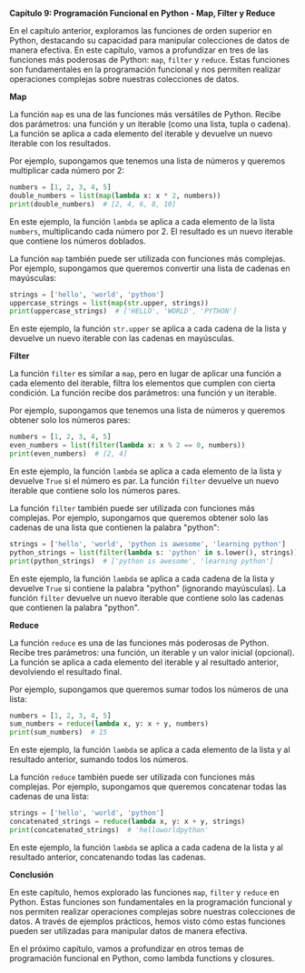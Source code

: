 **Capítulo 9: Programación Funcional en Python - Map, Filter y Reduce**

En el capítulo anterior, exploramos las funciones de orden superior en Python, destacando su capacidad para manipular colecciones de datos de manera efectiva. En este capítulo, vamos a profundizar en tres de las funciones más poderosas de Python: `map`, `filter` y `reduce`. Estas funciones son fundamentales en la programación funcional y nos permiten realizar operaciones complejas sobre nuestras colecciones de datos.

**Map**

La función `map` es una de las funciones más versátiles de Python. Recibe dos parámetros: una función y un iterable (como una lista, tupla o cadena). La función se aplica a cada elemento del iterable y devuelve un nuevo iterable con los resultados.

Por ejemplo, supongamos que tenemos una lista de números y queremos multiplicar cada número por 2:
```python
numbers = [1, 2, 3, 4, 5]
double_numbers = list(map(lambda x: x * 2, numbers))
print(double_numbers)  # [2, 4, 6, 8, 10]
```
En este ejemplo, la función `lambda` se aplica a cada elemento de la lista `numbers`, multiplicando cada número por 2. El resultado es un nuevo iterable que contiene los números doblados.

La función `map` también puede ser utilizada con funciones más complejas. Por ejemplo, supongamos que queremos convertir una lista de cadenas en mayúsculas:
```python
strings = ['hello', 'world', 'python']
uppercase_strings = list(map(str.upper, strings))
print(uppercase_strings)  # ['HELLO', 'WORLD', 'PYTHON']
```
En este ejemplo, la función `str.upper` se aplica a cada cadena de la lista y devuelve un nuevo iterable con las cadenas en mayúsculas.

**Filter**

La función `filter` es similar a `map`, pero en lugar de aplicar una función a cada elemento del iterable, filtra los elementos que cumplen con cierta condición. La función recibe dos parámetros: una función y un iterable.

Por ejemplo, supongamos que tenemos una lista de números y queremos obtener solo los números pares:
```python
numbers = [1, 2, 3, 4, 5]
even_numbers = list(filter(lambda x: x % 2 == 0, numbers))
print(even_numbers)  # [2, 4]
```
En este ejemplo, la función `lambda` se aplica a cada elemento de la lista y devuelve `True` si el número es par. La función `filter` devuelve un nuevo iterable que contiene solo los números pares.

La función `filter` también puede ser utilizada con funciones más complejas. Por ejemplo, supongamos que queremos obtener solo las cadenas de una lista que contienen la palabra "python":
```python
strings = ['hello', 'world', 'python is awesome', 'learning python']
python_strings = list(filter(lambda s: 'python' in s.lower(), strings))
print(python_strings)  # ['python is awesome', 'learning python']
```
En este ejemplo, la función `lambda` se aplica a cada cadena de la lista y devuelve `True` si contiene la palabra "python" (ignorando mayúsculas). La función `filter` devuelve un nuevo iterable que contiene solo las cadenas que contienen la palabra "python".

**Reduce**

La función `reduce` es una de las funciones más poderosas de Python. Recibe tres parámetros: una función, un iterable y un valor inicial (opcional). La función se aplica a cada elemento del iterable y al resultado anterior, devolviendo el resultado final.

Por ejemplo, supongamos que queremos sumar todos los números de una lista:
```python
numbers = [1, 2, 3, 4, 5]
sum_numbers = reduce(lambda x, y: x + y, numbers)
print(sum_numbers)  # 15
```
En este ejemplo, la función `lambda` se aplica a cada elemento de la lista y al resultado anterior, sumando todos los números.

La función `reduce` también puede ser utilizada con funciones más complejas. Por ejemplo, supongamos que queremos concatenar todas las cadenas de una lista:
```python
strings = ['hello', 'world', 'python']
concatenated_strings = reduce(lambda x, y: x + y, strings)
print(concatenated_strings)  # 'helloworldpython'
```
En este ejemplo, la función `lambda` se aplica a cada cadena de la lista y al resultado anterior, concatenando todas las cadenas.

**Conclusión**

En este capítulo, hemos explorado las funciones `map`, `filter` y `reduce` en Python. Estas funciones son fundamentales en la programación funcional y nos permiten realizar operaciones complejas sobre nuestras colecciones de datos. A través de ejemplos prácticos, hemos visto cómo estas funciones pueden ser utilizadas para manipular datos de manera efectiva.

En el próximo capítulo, vamos a profundizar en otros temas de programación funcional en Python, como lambda functions y closures.